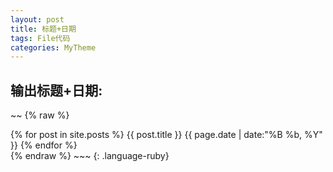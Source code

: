 ```yaml
---
layout: post
title: 标题+日期
tags: File代码
categories: MyTheme
---
```


## 输出标题+日期:
~~
{% raw %}
<div id="filenameDiv"> 
    <nav id="toc">
    {% for post in site.posts %}
    <a class="toc-link" data-tags="{{ post.tags | join: ' ' }}" href="{{ post.url }}">
      {{ post.title }}  {{ page.date | date:"%B %b, %Y" }}
    </a>
    {% endfor %}
  </nav>     
</div>
<div id="lineRight"> <div class="lineInDiv"></div> </div>
{% endraw %}
~~~
{: .language-ruby}



